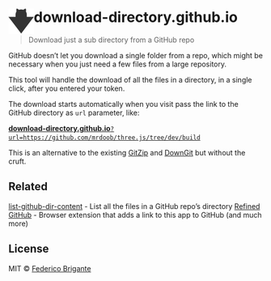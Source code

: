# download-directory.github.io <img src="logo.svg" width="50" height="50" align="left">

> Download just a sub directory from a GitHub repo

GitHub doesn’t let you download a single folder from a repo, which might be necessary when you just need a few files from a large repository.

This tool will handle the download of all the files in a directory, in a single click, after you entered your token.

The download starts automatically when you visit pass the link to the GitHub directory as `url` parameter, like:

[**download-directory.github.io**`?url=https://github.com/mrdoob/three.js/tree/dev/build`](https://download-directory.github.io/?url=https://github.com/mrdoob/three.js/tree/dev/build)

This is an alternative to the existing [GitZip](https://kinolien.github.io/gitzip/) and [DownGit](https://minhaskamal.github.io/DownGit/) but without the cruft.

## Related

[list-github-dir-content](https://github.com/bfred-it/list-github-dir-content) - List all the files in a GitHub repo’s directory
[Refined GitHub](https://github.com/sindresorhus/refined-github) - Browser extension that adds a link to this app to GitHub (and much more)

## License

MIT © [Federico Brigante](http://twitter.com/bfred_it)

